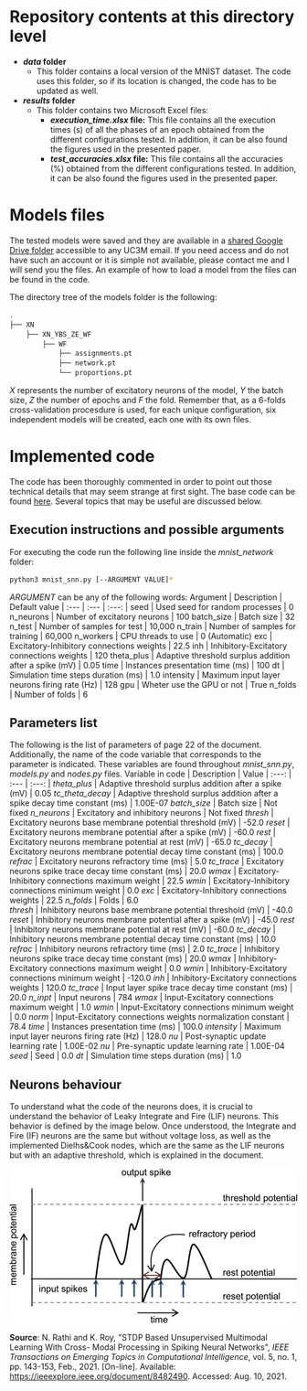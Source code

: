 # Repository contents at this directory level
* ***data* folder**
  * This folder contains a local version of the MNIST dataset. The code uses this folder, so if its location is changed, the code has to be updated as well.  
* ***results* folder**
  * This folder contains two Microsoft Excel files:
    * ***execution_time.xlsx* file:**
      This file contains all the execution times (s) of all the phases of an epoch obtained from the different configurations tested. In addition, it can be also found the figures used in the presented paper. 
    * ***test_accuracies.xlsx* file:**
      This file contains all the accuracies (%) obtained from the different configurations tested. In addition, it can be also found the figures used in the presented paper.  

# Models files
The tested models were saved and they are available in a
[shared Google Drive folder](https://drive.google.com/drive/folders/11iJYIadVgx0wwGGEwb4PjgN8EWqKlVTm?usp=sharing) 
accessible to any UC3M email. If you need access and do not have such an account or it is simple not available, please contact me and I will send you the files. An example of how to load a model from the files can be found in the code.

The directory tree of the models folder is the following:

```bash
.
├── XN
    ├── XN_YBS_ZE_WF
        ├── WF
            ├── assignments.pt
            ├── network.pt
            └── proportions.pt
```
*X* represents the number of excitatory neurons of the model, *Y* the batch size, *Z* the number of epochs and *F* the fold. Remember that, as a 6-folds cross-validation procesdure is used, for each unique configuration, six independent models will be created, each one with its own files.

# Implemented code
The code has been thoroughly commented in order to point out those technical details that may seem strange at first sight. The base code can be found [here](https://github.com/BindsNET/bindsnet/blob/master/examples/mnist/batch_eth_mnist.py). Several topics that may be useful are discussed below.
## Execution instructions and possible arguments
For executing the code run the following line inside the *mnist_network* folder:
```bash
python3 mnist_snn.py [--ARGUMENT VALUE]*
```
*ARGUMENT* can be any of the following words:
Argument | Description | Default value |
:---     | :---        | :---:         |
seed | Used seed for random processes | 0
n_neurons | Number of excitatory neurons | 100
batch_size | Batch size | 32
n_test | Number of samples for test | 10,000 
n_train | Number of samples for training | 60,000 
n_workers | CPU threads to use | 0 (Automatic)
exc | Excitatory-Inhibitory connections weights | 22.5
inh | Inhibitory-Excitatory connections weights | 120
theta_plus | Adaptive threshold surplus addition after a spike (mV) | 0.05
time | Instances presentation time (ms) | 100
dt | Simulation time steps duration (ms) | 1.0
intensity | Maximum input layer neurons firing rate (Hz) | 128
gpu | Wheter use the GPU or not | True
n_folds | Number of folds | 6

## Parameters list
The following is the list of parameters of page 22 of the document. Additionally, the name of the code variable that corresponds to the parameter is indicated. These variables are found throughout *mnist_snn.py*, *models.py* and *nodes.py* files.
Variable in code | Description | Value |
:---:            | :---        | :---: |
*theta_plus* | Adaptive threshold surplus addition after a spike (mV) | 0.05 
*tc_theta_decay* | Adaptive threshold surplus addition after a spike decay time constant (ms) | 1.00E-07 
*batch_size* | Batch size | Not fixed 
*n_neurons* | Excitatory and inhibitory neurons | Not fixed 
*thresh* | Excitatory neurons base membrane potential threshold (mV) | -52.0 
*reset* | Excitatory neurons membrane potential after a spike (mV) | -60.0 
*rest* | Excitatory neurons membrane potential at rest (mV) | -65.0 
*tc_decay* | Excitatory neurons membrane potential decay time constant (ms) | 100.0 
*refrac* | Excitatory neurons refractory time (ms)  | 5.0 
*tc_trace* | Excitatory neurons spike trace decay time constant (ms) | 20.0 
*wmax* | Excitatory-Inhibitory connections maximum weight | 22.5 
*wmin* | Excitatory-Inhibitory connections minimum weight | 0.0 
*exc* | Excitatory-Inhibitory connections weights | 22.5 
*n_folds* | Folds | 6.0  
*thresh* | Inhibitory neurons base membrane potential threshold (mV) | -40.0 
*reset* | Inhibitory neurons membrane potential after a spike (mV) | -45.0 
*rest* | Inhibitory neurons membrane potential at rest (mV) | -60.0 
*tc_decay* | Inhibitory neurons membrane potential decay time constant (ms) | 10.0 
*refrac* | Inhibitory neurons refractory time (ms)  | 2.0 
*tc_trace* | Inhibitory neurons spike trace decay time constant (ms) | 20.0 
*wmax* | Inhibitory-Excitatory connections maximum weight | 0.0 
*wmin* | Inhibitory-Excitatory connections minimum weight | -120.0 
*inh* | Inhibitory-Excitatory connections weights | 120.0 
*tc_trace* | Input layer spike trace decay time constant (ms) | 20.0 
*n_inpt* | Input neurons | 784 
*wmax* | Input-Excitatory connections maximum weight | 1.0 
*wmin* | Input-Excitatory connections minimum weight | 0.0 
*norm* | Input-Excitatory connections weights normalization constant | 78.4 
*time* | Instances presentation time (ms) | 100.0 
*intensity* | Maximum input layer neurons firing rate (Hz) | 128.0 
*nu* | Post-synaptic update learning rate | 1.00E-02 
*nu* | Pre-synaptic update learning rate | 1.00E-04 
*seed* | Seed | 0.0 
*dt* | Simulation time steps duration (ms) | 1.0 

## Neurons behaviour
To understand what the code of the neurons does, it is crucial to understand the behavior of Leaky Integrate and Fire (LIF) neurons. This behavior is defined by the image below. Once understood, the Integrate and Fire (IF) neurons are the same but without voltage loss, as well as the implemented Dielhs&Cook nodes, which are the same as the LIF neurons but with an adaptive threshold, which is explained in the document.

![LIF neurons behaviour](./lif_neurons_behaviour.gif)

**Source**: N. Rathi and K. Roy, "STDP Based Unsupervised Multimodal Learning With Cross-
Modal Processing in Spiking Neural Networks", *IEEE Transactions on Emerging Topics in Computational Intelligence*, vol. 5, no. 1, pp. 143-153, Feb., 2021. [On-line]. Available: https://ieeexplore.ieee.org/document/8482490. Accessed: Aug. 10, 2021.